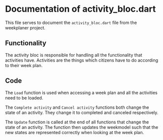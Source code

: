 # Documentation of activity_bloc.dart
This file serves to document the `activity_bloc.dart` file from the weekplaner project.

## Functionality
The activity bloc is responsible for handling all the functionality that activities have.
Activities are the things which citizens have to do according to their week plan.

## Code
The `Load` function is used when accessing a week plan and all the activities need to be loaded.

The `Complete activity` and `Cancel activity` functions both change the state of an activity.
They change it to completed and canceled respectively.

The `Update` function is called at the end of all functions that change the state of an activity.
The function then updates the weekmodel such that the new states are represented correctly when looking at the week plan.